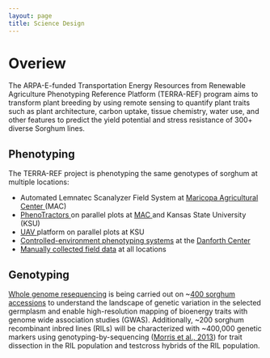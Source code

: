 ```yaml
---
layout: page
title: Science Design
---
```


# Overiew

The ARPA-E-funded Transportation Energy Resources from Renewable Agriculture Phenotyping Reference Platform (TERRA-REF) program aims to transform plant breeding by using remote sensing to quantify plant traits such as plant architecture, carbon uptake, tissue chemistry, water use, and other features to predict the yield potential and stress resistance of 300+ diverse Sorghum lines.


## Phenotyping

The TERRA-REF project is phenotyping the same genotypes of sorghum at multiple locations:

* Automated Lemnatec Scanalyzer Field System at [Maricopa Agricultural Center ](https://terraref.gitbooks.io/terraref-documentation/content/user/experimental-design-mac.html)(MAC)
* [PhenoTractors ](https://terraref.gitbooks.io/terraref-documentation/content/user/protocols-tractor.html)on parallel plots at [MAC ](https://terraref.gitbooks.io/terraref-documentation/content/user/experimental-design-mac.html)and Kansas State University (KSU)
* [UAV ](https://terraref.gitbooks.io/terraref-documentation/content/user/protocols-UAV.html)platform on parallel plots at KSU
* [Controlled-environment phenotyping systems](https://terraref.gitbooks.io/terraref-documentation/content/user/controlled-environment-protocols.html) at the [Danforth Center](https://terraref.gitbooks.io/terraref-documentation/content/user/experimental-design-danforth.html)
* [Manually collected field data](https://terraref.gitbooks.io/terraref-documentation/content/user/protocols-manual.html) at all locations

## Genotyping

[Whole genome resequencing](https://terraref.gitbooks.io/terraref-documentation/content/user/experimental-design-genomics.html) is being carried out on ~[400 sorghum accessions](https://terraref.gitbooks.io/terraref-documentation/content/user/sorghum-lines-genomics.html) to understand the landscape of genetic variation in the selected germplasm and enable high-resolution mapping of bioenergy traits with genome wide association studies (GWAS). Additionally, ~200 sorghum recombinant inbred lines (RILs) will be characterized with ~400,000 genetic markers using genotyping-by-sequencing ([Morris et al., 2013](http://www.g3journal.org/content/early/2013/09/13/g3.113.008417)) for trait dissection in the RIL population and testcross hybrids of the RIL population.
